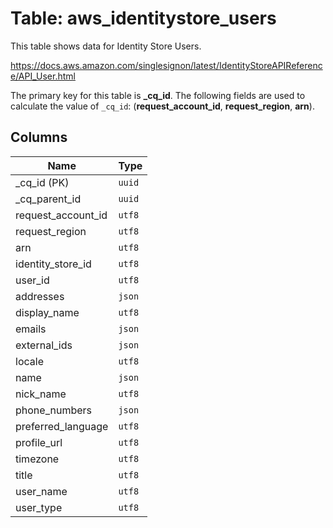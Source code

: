 # Table: aws_identitystore_users

This table shows data for Identity Store Users.

https://docs.aws.amazon.com/singlesignon/latest/IdentityStoreAPIReference/API_User.html

The primary key for this table is **_cq_id**.
The following fields are used to calculate the value of `_cq_id`: (**request_account_id**, **request_region**, **arn**).

## Columns

| Name          | Type          |
| ------------- | ------------- |
|_cq_id (PK)|`uuid`|
|_cq_parent_id|`uuid`|
|request_account_id|`utf8`|
|request_region|`utf8`|
|arn|`utf8`|
|identity_store_id|`utf8`|
|user_id|`utf8`|
|addresses|`json`|
|display_name|`utf8`|
|emails|`json`|
|external_ids|`json`|
|locale|`utf8`|
|name|`json`|
|nick_name|`utf8`|
|phone_numbers|`json`|
|preferred_language|`utf8`|
|profile_url|`utf8`|
|timezone|`utf8`|
|title|`utf8`|
|user_name|`utf8`|
|user_type|`utf8`|